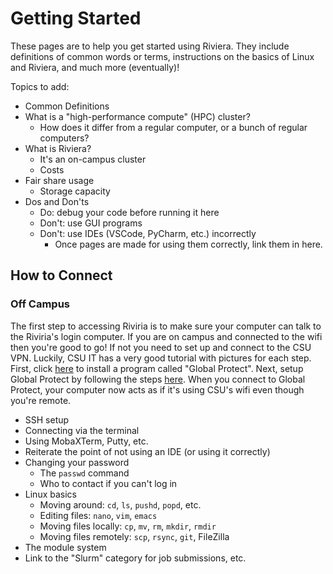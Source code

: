 # Getting Started
These pages are to help you get started using Riviera.
They include definitions of common words or terms, instructions on the basics of Linux and Riviera, and much more (eventually)!

Topics to add:
- Common Definitions
- What is a "high-performance compute" (HPC) cluster?
  - How does it differ from a regular computer, or a bunch of regular computers?
- What is Riviera?
  - It's an on-campus cluster
  - Costs
- Fair share usage
  - Storage capacity
- Dos and Don'ts
  - Do: debug your code before running it here
  - Don't: use GUI programs
  - Don't: use IDEs (VSCode, PyCharm, etc.) incorrectly
    - Once pages are made for using them correctly, link them in here.
## How to Connect 
  ### Off Campus
  The first step to accessing Riviria is to make sure your computer can talk to the Riviria's login computer. If you are on campus and connected to the wifi then you're good to go! If not you need to set up and connect to the CSU VPN. Luckily, CSU IT has a very good tutorial with pictures for each step. First, click [here](https://it.colostate.edu/cybersecurity/globalprotect-vpn/#install-agent) to install a program called "Global Protect". Next, setup Global Protect by following the steps [here](https://it.colostate.edu/cybersecurity/globalprotect-vpn/#gp-connect-PC-mac). When you connect to Global Protect, your computer now acts as if it's using CSU's wifi even though you're remote.
  - SSH setup
  - Connecting via the terminal
  - Using MobaXTerm, Putty, etc.
  - Reiterate the point of not using an IDE (or using it correctly)
- Changing your password
  - The `passwd` command
  - Who to contact if you can't log in
- Linux basics
  - Moving around: `cd`, `ls`, `pushd`, `popd`, etc.
  - Editing files: `nano`, `vim`, `emacs`
  - Moving files locally: `cp`, `mv`, `rm`, `mkdir`, `rmdir`
  - Moving files remotely: `scp`, `rsync`, `git`, FileZilla
- The module system
- Link to the "Slurm" category for job submissions, etc.
